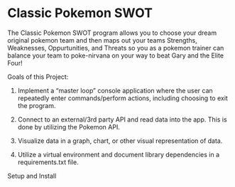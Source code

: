 # Classic Pokemon SWOT 

The Classic Pokemon SWOT program allows you to choose your dream original pokemon team and then maps out your teams Strengths, Weaknesses, Oppurtunities, and Threats so you as a pokemon trainer can balance your team to poke-nirvana on your way to beat Gary and the Elite Four! 



Goals of this Project: 

1. Implement a “master loop” console application where the user can repeatedly enter commands/perform actions, including choosing to exit the program.	

2. Connect to an external/3rd party API and read data into the app. 
    This is done by utilizing the Pokemon API.  

3. Visualize data in a graph, chart, or other visual representation of data.

4. Utilize a virtual environment and document library dependencies in a requirements.txt file.

Setup and Install





